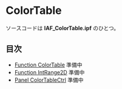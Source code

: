 # ColorTable
ソースコードは **IAF_ColorTable.ipf** のひとつ。

## 目次
- [Function ColorTable](#ColorTable) 準備中
- [Function IntRange2D](#IntRange2D) 準備中
- [Panel ColorTableCtrl](#ColorTableCtrl) 準備中
